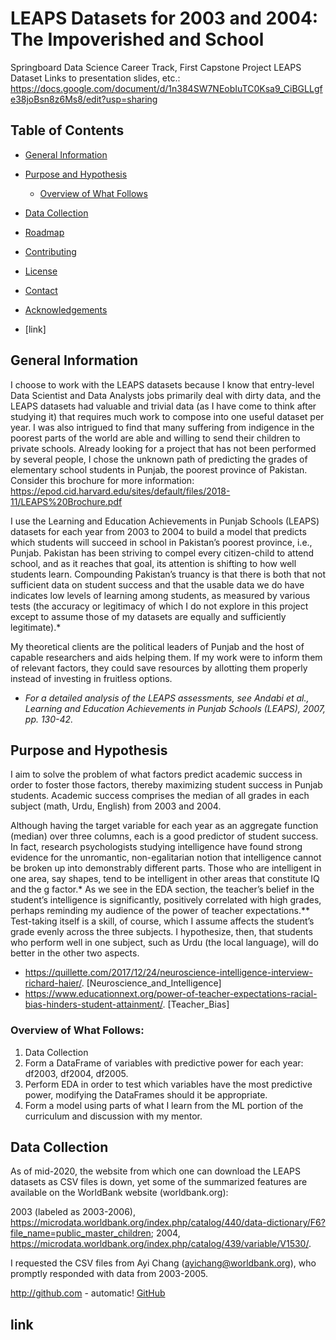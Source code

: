 # LEAPS Datasets for 2003 and 2004: The Impoverished and School
Springboard Data Science Career Track, First Capstone Project
LEAPS Dataset
Links to presentation slides, etc.:
https://docs.google.com/document/d/1n384SW7NEobIuTC0Ksa9_CiBGLLgfe38joBsn8z6Ms8/edit?usp=sharing



<!-- TABLE OF CONTENTS -->
## Table of Contents

* [General Information](#general-information)
* [Purpose and Hypothesis](#purpose-and-hypothesis)
  * [Overview of What Follows](#overview-of-what-follows:)
* [Data Collection](#data-collection)

* [Roadmap](#roadmap)
* [Contributing](#contributing)
* [License](#license)
* [Contact](#contact)
* [Acknowledgements](#acknowledgements)
* [link]



<!-- ABOUT THE PROJECT -->
## General Information
I choose to work with the LEAPS datasets because I know that entry-level Data Scientist and Data Analysts jobs primarily deal with dirty data, and the LEAPS datasets had valuable and trivial data (as I have come to think after studying it) that requires much work to compose into one useful dataset per year. I was also intrigued to find that many suffering from indigence in the poorest parts of the world are able and willing to send their children to private schools. Already looking for a project that has not been performed by several people, I chose the unknown path of predicting the grades of elementary school students in Punjab, the poorest province of Pakistan. Consider this brochure for more information: https://epod.cid.harvard.edu/sites/default/files/2018-11/LEAPS%20Brochure.pdf

I use the Learning and Education Achievements in Punjab Schools (LEAPS) datasets for each year from 2003 to 2004 to build a model that predicts which students will succeed in school in Pakistan’s poorest province, i.e., Punjab. Pakistan has been striving to compel every citizen-child to attend school, and as it reaches that goal, its attention is shifting to how well students learn. Compounding Pakistan’s truancy is that there is both that not sufficient data on student success and that the usable data we do have indicates low levels of learning among students, as measured by various tests (the accuracy or legitimacy of which I do not explore in this project except to assume those of my datasets are equally and sufficiently legitimate).*

My theoretical clients are the political leaders of Punjab and the host of capable researchers and aids helping them. If my work were to inform them of relevant factors, they could save resources by allotting them properly instead of investing in fruitless options.

* _For a detailed analysis of the LEAPS assessments, see Andabi et al., Learning and Education Achievements in Punjab Schools (LEAPS), 2007, pp. 130-42._

## Purpose and Hypothesis
I aim to solve the problem of what factors predict academic success in order to foster those factors, thereby maximizing student success in Punjab students. Academic success comprises the median of all grades in each subject (math, Urdu, English) from 2003 and 2004.

Although having the target variable for each year as an aggregate function (median) over three columns, each is a good predictor of student success. In fact, research psychologists studying intelligence have found strong evidence for the unromantic, non-egalitarian notion that intelligence cannot be broken up into demonstrably different parts. Those who are intelligent in one area, say shapes, tend to be intelligent in other areas that constitute IQ and the g factor.* As we see in the EDA section, the teacher’s belief in the student’s intelligence is significantly, positively correlated with high grades, perhaps reminding my audience of the power of teacher expectations.** Test-taking itself is a skill, of course, which I assume affects the student’s grade evenly across the three subjects. I hypothesize, then, that students who perform well in one subject, such as Urdu (the local language), will do better in the other two aspects.

* https://quillette.com/2017/12/24/neuroscience-intelligence-interview-richard-haier/. [Neuroscience_and_Intelligence]
* https://www.educationnext.org/power-of-teacher-expectations-racial-bias-hinders-student-attainment/. [Teacher_Bias]

### Overview of What Follows:
1. Data Collection
2. Form a DataFrame of variables with predictive power for each year: df2003, df2004, df2005.
3. Perform EDA in order to test which variables have the most predictive power, modifying the DataFrames should it be appropriate. 
4. Form a model using parts of what I learn from the ML portion of the curriculum and discussion with my mentor.

## Data Collection
As of mid-2020, the website from which one can download the LEAPS datasets as CSV files is down, yet some of the summarized features are available on the WorldBank website (worldbank.org): 

2003 (labeled as 2003-2006), https://microdata.worldbank.org/index.php/catalog/440/data-dictionary/F6?file_name=public_master_children; 2004, https://microdata.worldbank.org/index.php/catalog/439/variable/V1530/. 

I requested the CSV files from Ayi Chang (ayichang@worldbank.org), who promptly responded with data from 2003-2005.



http://github.com - automatic!
[GitHub](http://github.com)

## link
